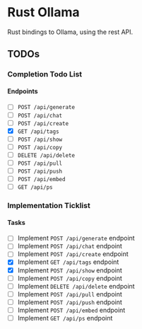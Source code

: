 # Rust Ollama
Rust bindings to Ollama, using the rest API.


## TODOs

### Completion Todo List

#### Endpoints

- [ ] `POST /api/generate`
- [ ] `POST /api/chat`
- [ ] `POST /api/create`
- [x] `GET /api/tags`
- [ ] `POST /api/show`
- [ ] `POST /api/copy`
- [ ] `DELETE /api/delete`
- [ ] `POST /api/pull`
- [ ] `POST /api/push`
- [ ] `POST /api/embed`
- [ ] `GET /api/ps`

### Implementation Ticklist

#### Tasks

- [ ] Implement `POST /api/generate` endpoint
- [ ] Implement `POST /api/chat` endpoint
- [ ] Implement `POST /api/create` endpoint
- [x] Implement `GET /api/tags` endpoint
- [x] Implement `POST /api/show` endpoint
- [ ] Implement `POST /api/copy` endpoint
- [ ] Implement `DELETE /api/delete` endpoint
- [ ] Implement `POST /api/pull` endpoint
- [ ] Implement `POST /api/push` endpoint
- [ ] Implement `POST /api/embed` endpoint
- [ ] Implement `GET /api/ps` endpoint
